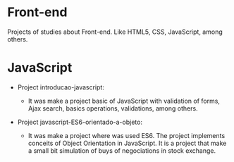 # Front-end
Projects of studies about Front-end. Like HTML5, CSS, JavaScript, among others.

# JavaScript
- Project introducao-javascript:
    - It was make a project basic of JavaScript with validation of forms, Ajax search, basics operations, validations, among others.

- Project javascript-ES6-orientado-a-objeto:
    - It was make a project where was used ES6. The project implements conceits of Object Orientation in JavaScript. It is a project that make a small bit simulation of buys of negociations in stock exchange.
